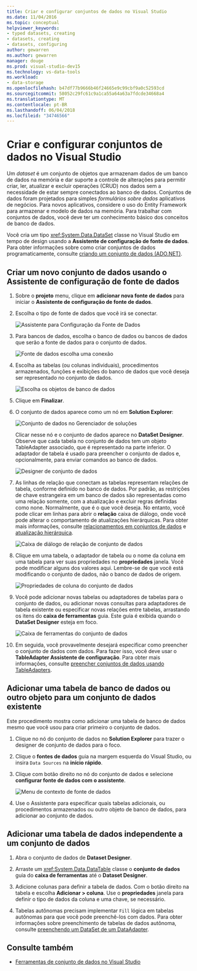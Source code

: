 ```yaml
---
title: Criar e configurar conjuntos de dados no Visual Studio
ms.date: 11/04/2016
ms.topic: conceptual
helpviewer_keywords:
- typed datasets, creating
- datasets, creating
- datasets, configuring
author: gewarren
ms.author: gewarren
manager: douge
ms.prod: visual-studio-dev15
ms.technology: vs-data-tools
ms.workload:
- data-storage
ms.openlocfilehash: b47df77b9666b46f24665e9c99cbf9a0c52593cd
ms.sourcegitcommit: 58052c29fc61c9a1ca55a64a63a7fdcde34668a4
ms.translationtype: MT
ms.contentlocale: pt-BR
ms.lasthandoff: 06/04/2018
ms.locfileid: "34746566"
---
```

# <a name="create-and-configure-datasets-in-visual-studio"></a>Criar e configurar conjuntos de dados no Visual Studio

Um *dataset* é um conjunto de objetos que armazenam dados de um banco de dados na memória e dar suporte a controle de alterações para permitir criar, ler, atualizar e excluir operações (CRUD) nos dados sem a necessidade de estar sempre conectados ao banco de dados. Conjuntos de dados foram projetados para simples *formulários sobre dados* aplicativos de negócios. Para novos aplicativos, considere o uso do Entity Framework para armazenar e modelo de dados na memória. Para trabalhar com conjuntos de dados, você deve ter um conhecimento básico dos conceitos de banco de dados.

Você cria um tipo <xref:System.Data.DataSet> classe no Visual Studio em tempo de design usando a **Assistente de configuração de fonte de dados**. Para obter informações sobre como criar conjuntos de dados programaticamente, consulte [criando um conjunto de dados (ADO.NET)](/dotnet/framework/data/adonet/dataset-datatable-dataview/creating-a-dataset).

## <a name="create-a-new-dataset-by-using-the-data-source-configuration-wizard"></a>Criar um novo conjunto de dados usando o Assistente de configuração de fonte de dados

1.  Sobre o **projeto** menu, clique em **adicionar nova fonte de dados** para iniciar o **Assistente de configuração de fonte de dados**.

2.  Escolha o tipo de fonte de dados que você irá se conectar.

     ![Assistente para Configuração da Fonte de Dados](../data-tools/media/data-source-configuration-wizard.png)

3.  Para bancos de dados, escolha o banco de dados ou bancos de dados que serão a fonte de dados para o conjunto de dados.

     ![Fonte de dados escolha uma conexão](../data-tools/media/data-source-choose-a-connection.png)

4.  Escolha as tabelas (ou colunas individuais), procedimentos armazenados, funções e exibições do banco de dados que você deseja ser representado no conjunto de dados.

     ![Escolha os objetos de banco de dados](../data-tools/media/raddata-chose-objects.png)

5.  Clique em **Finalizar**.

6.  O conjunto de dados aparece como um nó em **Solution Explorer**:

     ![Conjunto de dados no Gerenciador de soluções](../data-tools/media/dataset-in-solution-explorer.png)

     Clicar nesse nó e o conjunto de dados aparece no **DataSet Designer**. Observe que cada tabela no conjunto de dados tem um objeto TableAdapter associado, que é representado na parte inferior. O adaptador de tabela é usado para preencher o conjunto de dados e, opcionalmente, para enviar comandos ao banco de dados.

     ![Designer de conjunto de dados](../data-tools/media/dataset-designer.png)

7.  As linhas de relação que conectam as tabelas representam relações de tabela, conforme definido no banco de dados. Por padrão, as restrições de chave estrangeira em um banco de dados são representadas como uma relação somente, com a atualização e excluir regras definidas como none. Normalmente, que é o que você deseja. No entanto, você pode clicar em linhas para abrir o **relação** caixa de diálogo, onde você pode alterar o comportamento de atualizações hierárquicas. Para obter mais informações, consulte [relacionamentos em conjuntos de dados](../data-tools/relationships-in-datasets.md) e [atualização hierárquica](../data-tools/hierarchical-update.md).

     ![Caixa de diálogo de relação de conjunto de dados](../data-tools/media/raddata-relation-dialog.png)

8.  Clique em uma tabela, o adaptador de tabela ou o nome da coluna em uma tabela para ver suas propriedades no **propriedades** janela. Você pode modificar alguns dos valores aqui. Lembre-se de que você está modificando o conjunto de dados, não o banco de dados de origem.

     ![Propriedades de coluna do conjunto de dados](../data-tools/media/dataset-column-properties.png)

9. Você pode adicionar novas tabelas ou adaptadores de tabelas para o conjunto de dados, ou adicionar novas consultas para adaptadores de tabela existente ou especificar novas relações entre tabelas, arrastando os itens do **caixa de ferramentas** guia. Este guia é exibida quando o **DataSet Designer** esteja em foco.

     ![Caixa de ferramentas do conjunto de dados](../data-tools/media/raddata-dataset-toolbox.png)

10. Em seguida, você provavelmente desejará especificar como preencher o conjunto de dados com dados. Para fazer isso, você deve usar o **TableAdapter Assistente de configuração**. Para obter mais informações, consulte [preencher conjuntos de dados usando TableAdapters](../data-tools/fill-datasets-by-using-tableadapters.md).

## <a name="add-a-database-table-or-other-object-to-an-existing-dataset"></a>Adicionar uma tabela de banco de dados ou outro objeto para um conjunto de dados existente

Este procedimento mostra como adicionar uma tabela de banco de dados mesmo que você usou para criar primeiro o conjunto de dados.

1.  Clique no nó do conjunto de dados no **Solution Explorer** para trazer o designer de conjunto de dados para o foco.

2.  Clique o **fontes de dados** guia na margem esquerda do Visual Studio, ou insira `Data Sources` na **início rápido**.

3.  Clique com botão direito no nó do conjunto de dados e selecione **configurar fonte de dados com o assistente**.

     ![Menu de contexto de fonte de dados](../data-tools/media/data-source-context-menu.png)

4.  Use o Assistente para especificar quais tabelas adicionais, ou procedimentos armazenados ou outro objeto de banco de dados, para adicionar ao conjunto de dados.

## <a name="add-a-stand-alone-data-table-to-a-dataset"></a>Adicionar uma tabela de dados independente a um conjunto de dados

1.  Abra o conjunto de dados de **Dataset Designer**.

2.  Arraste um <xref:System.Data.DataTable> classe o **conjunto de dados** guia do **caixa de ferramentas** até o **Dataset Designer**.

3.  Adicione colunas para definir a tabela de dados. Com o botão direito na tabela e escolha **Adicionar > coluna**. Use o **propriedades** janela para definir o tipo de dados da coluna e uma chave, se necessário.

4.  Tabelas autônomas precisam implementar `Fill` lógica em tabelas autônomas para que você pode preenchê-los com dados. Para obter informações sobre preenchimento de tabelas de dados autônoma, consulte [preenchendo um DataSet de um DataAdapter](/dotnet/framework/data/adonet/populating-a-dataset-from-a-dataadapter).

## <a name="see-also"></a>Consulte também

- [Ferramentas de conjunto de dados no Visual Studio](../data-tools/dataset-tools-in-visual-studio.md)